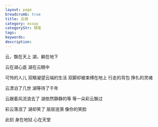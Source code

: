 ```yaml
---
layout: page
breadcrumb: true
title: 云湖
category: essay
categoryStr: 随笔
tags:
keywords:
description:
---
```


云，飘在天上
湖，躺在地下
 
云在湖心底
湖在云眼中
 
可怜的人儿
双眼凝望云端的生活
双脚却被束缚在地上
行走的背包
挣扎的灵魂
 
云漂泊了几世
湖等待了千年
 
云跟着风流浪去了
湖依然静静的等
等一朵彩云飘过
 
彩云落泪了
湖却笑了
层层涟漪
像你的笑脸
  
 此刻
身在地狱
心在天堂